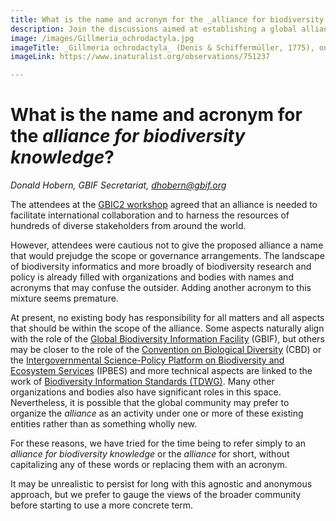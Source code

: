 ```yaml
---
title: What is the name and acronym for the _alliance for biodiversity knowledge_?
description: Join the discussions aimed at establishing a global alliance for biodiversity knowledge
image: /images/Gillmeria_ochrodactyla.jpg
imageTitle: _Gillmeria ochrodactyla_ (Denis & Schiffermüller, 1775), on _Tanacetum vulgare_ L., Søborg, Denmark, 23 June 2014. Photo by Donald Hobern CC BY 4.0.
imageLink: https://www.inaturalist.org/observations/751237

---
```

# What is the name and acronym for the _alliance for biodiversity knowledge_?
_Donald Hobern, GBIF Secretariat, [dhobern@gbif.org](mailto:dhobern@gbif.org)_

The attendees at the [GBIC2 workshop](https://www.biodiversityinformatics.org/en/gbic2/2018-conference/) agreed that an alliance is needed to facilitate international collaboration and to harness the resources of hundreds of diverse stakeholders from around the world.

However, attendees were cautious not to give the proposed alliance a name that would prejudge the scope or governance arrangements. The landscape of biodiversity informatics and more broadly of biodiversity research and policy is already filled with organizations and bodies with names and acronyms that may confuse the outsider. Adding another acronym to this mixture seems premature.

At present, no existing body has responsibility for all matters and all aspects that should be within the scope of the alliance. Some aspects naturally align with the role of the [Global Biodiversity Information Facility](https://gbif.org/) (GBIF), but others may be closer to the role of the [Convention on Biological Diversity](https://cbd.int/) (CBD) or the [Intergovernmental Science-Policy Platform on Biodiversity and Ecosystem Services](https://www.ipbes.net/) (IPBES) and more technical aspects are linked to the work of [Biodiversity Information Standards (TDWG)](https://tdwg.org/). Many other organizations and bodies also have significant roles in this space. Nevertheless, it is possible that the global community may prefer to organize the _alliance_ as an activity under one or more of these existing entities rather than as something wholly new.

For these reasons, we have tried for the time being to refer simply to an _alliance for biodiversity knowledge_ or the _alliance_ for short, without capitalizing any of these words or replacing them with an acronym.

It may be unrealistic to persist for long with this agnostic and anonymous approach, but we prefer to gauge the views of the broader community before starting to use a more concrete term.
